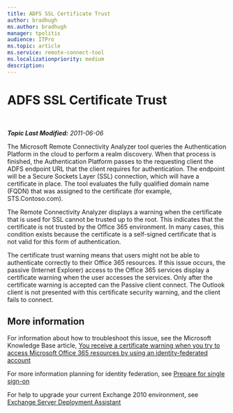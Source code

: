 ```yaml
---
title: ADFS SSL Certificate Trust
author: bradhugh
ms.author: bradhugh
manager: tpolitis
audience: ITPro 
ms.topic: article 
ms.service: remote-connect-tool
ms.localizationpriority: medium
description: 
---
```


<div data-xmlns="https://www.w3.org/1999/xhtml">

<div class="topic" data-xmlns="https://www.w3.org/1999/xhtml" data-msxsl="urn:schemas-microsoft-com:xslt" data-cs="https://msdn.microsoft.com/">

<div data-asp="https://msdn2.microsoft.com/asp">

# ADFS SSL Certificate Trust

</div>

<div id="mainSection">

<div id="mainBody">

<span> </span>

_**Topic Last Modified:** 2011-06-06_

<div id="sectionSection0" class="section">

The Microsoft Remote Connectivity Analyzer tool queries the Authentication Platform in the cloud to perform a realm discovery. When that process is finished, the Authentication Platform passes to the requesting client the ADFS endpoint URL that the client requires for authentication. The endpoint will be a Secure Sockets Layer (SSL) connection, which will have a certificate in place. The tool evaluates the fully qualified domain name (FQDN) that was assigned to the certificate (for example, STS.Contoso.com).

The Remote Connectivity Analyzer displays a warning when the certificate that is used for SSL cannot be trusted up to the root. This indicates that the certificate is not trusted by the Office 365 environment. In many cases, this condition exists because the certificate is a self-signed certificate that is not valid for this form of authentication.

The certificate trust warning means that users might not be able to authenticate correctly to their Office 365 resources. If this issue occurs, the passive (Internet Explorer) access to the Office 365 services display a certificate warning when the user accesses the services. Only after the certificate warning is accepted can the Passive client connect. The Outlook client is not presented with this certificate security warning, and the client fails to connect.

<div>

## More information

For information about how to troubleshoot this issue, see the Microsoft Knowledge Base article, [You receive a certificate warning when you try to access Microsoft Office 365 resources by using an identity-federated account](https://support.microsoft.com/kb/2523494)

For more information planning for identity federation, see [Prepare for single sign-on](https://onlinehelp.microsoft.com/office365-enterprises/ff652540.aspx)

For help to upgrade your current Exchange 2010 environment, see [Exchange Server Deployment Assistant](https://technet.microsoft.com/exdeploy2010/default.aspx)

</div>

</div>

</div>

<span> </span>

</div>

</div>

</div>

